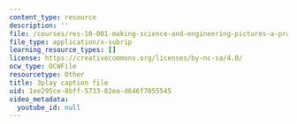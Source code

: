 ```yaml
---
content_type: resource
description: ''
file: /courses/res-10-001-making-science-and-engineering-pictures-a-practical-guide-to-presenting-your-work-spring-2016/1ee295ce8bff573382ead646f7055545_lTTfrBbXeTk.vtt
file_type: application/x-subrip
learning_resource_types: []
license: https://creativecommons.org/licenses/by-nc-sa/4.0/
ocw_type: OCWFile
resourcetype: Other
title: 3play caption file
uid: 1ee295ce-8bff-5733-82ea-d646f7055545
video_metadata:
  youtube_id: null
---
```

